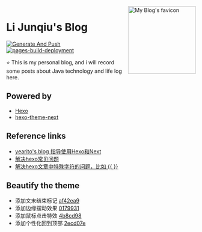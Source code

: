 <a href="https://blog.akikun.com">
    <img src="https://blog.akikun.com/images/profile/profile_320x320.jpg" align="right" alt="My Blog's favicon" height="180" width="180" />
</a>

# Li Junqiu's Blog

[![Generate And Push](https://github.com/ancient2now/blog/actions/workflows/actions-push-ghpage-branch.yml/badge.svg?branch=master&event=push)](https://github.com/ancient2now/blog/actions/workflows/actions-push-ghpage-branch.yml)
[![pages-build-deployment](https://github.com/ancient2now/blog/actions/workflows/pages/pages-build-deployment/badge.svg?branch=gh-pages)](https://github.com/ancient2now/blog/actions/workflows/pages/pages-build-deployment)

:star: This is my personal blog, and i will record some posts about Java technology and life log here.

## Powered by

* [Hexo](https://hexo.io/) 
* [hexo-theme-next](https://github.com/theme-next/hexo-theme-next)

## Reference links

* [yearito's blog 指导使用Hexo和Next](http://yearito.cn/)
* [解决hexo常见问题](http://theme-next.iissnan.com/faqs.html)
* [解决hexo文章中特殊字符的问题，比如 {{ }}](https://wxnacy.com/2018/01/12/hexo-specific-symbol/)

## Beautify the theme

* 添加文末结束标记 [af42ea9](https://github.com/ancient2now/aki.blog/commit/af42ea91c0f89f6b0b8691f436d91c532678e6f9)
* 添加边缘摆动效果 [0179931](https://github.com/ancient2now/aki.blog/commit/017993155e56cddfafb4753709aee0ea3320d73d)
* 添加鼠标点击特效 [4b8cd98](https://github.com/ancient2now/aki.blog/commit/4b8cd9834740e5f4e9eb41b0120dc637df323d25)
* 添加个性化回到顶部 [2ecd07e](https://github.com/ancient2now/aki.blog/commit/2ecd07e25f69abf77dc66ef0684ef46eecb4dfe2)




